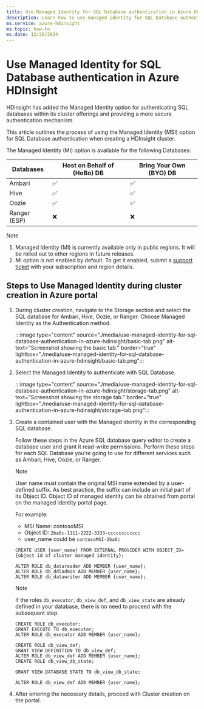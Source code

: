 ```yaml
--- 
title: Use Managed Identity for SQL Database authentication in Azure HDInsight 
description: Learn how to use managed identity for SQL Database authentication in Azure HDInsight. 
ms.service: azure-hdinsight 
ms.topic: how-to 
ms.date: 12/26/2024 
---
```


# Use Managed Identity for SQL Database authentication in Azure HDInsight 


HDInsight has added the Managed Identity option for authenticating SQL databases within its cluster offerings and providing a more secure authentication mechanism. 

This article outlines the process of using the Managed Identity (MSI) option for SQL Database authentication when creating a HDInsight cluster. 

The Managed Identity (MI) option is available for the following Databases:

| Databases | Host on Behalf of (HoBo)  DB  | Bring Your Own (BYO) DB |
|-|-|-|
|Ambari|✅ |✅ |
|Hive |✅| ✅|
|Oozie |✅ |✅ |
|Ranger (ESP)|❌ | ❌ |

> [!NOTE]
> 1. Managed Identity (MI) is currently available only in public regions. It will be rolled out to other regions in future releases.
> 2. MI option is not enabled by default. To get it enabled, submit a [support ticket](https://portal.azure.com/#blade/Microsoft_Azure_Support/HelpAndSupportBlade/overview) with your subscription and region details.


## Steps to Use Managed Identity during cluster creation in Azure portal

1. During cluster creation, navigate to the Storage section and select the SQL database for Ambari, Hive, Oozie, or Ranger. Choose Managed Identity as the Authentication method.
  
   :::image type="content" source="./media/use-managed-identity-for-sql-database-authentication-in-azure-hdinsight/basic-tab.png" alt-text="Screenshot showing the basic tab." border="true" lightbox="./media/use-managed-identity-for-sql-database-authentication-in-azure-hdinsight/basic-tab.png":::

1. Select the Managed Identity to authenticate with SQL Database.
  
   :::image type="content" source="./media/use-managed-identity-for-sql-database-authentication-in-azure-hdinsight/storage-tab.png" alt-text="Screenshot showing the storage tab." border="true" lightbox="./media/use-managed-identity-for-sql-database-authentication-in-azure-hdinsight/storage-tab.png":::
   
1. Create a contained user with the Managed identity in the corresponding SQL database.

   Follow these steps in the Azure SQL database query editor to create a database user and grant it read-write permissions. Perform these steps for each SQL Database you're going to use for different services such as Ambari, Hive, Oozie, or Ranger.
   

   > [!NOTE]
   > User name must contain the original MSI name extended by a user-defined suffix. As best practice, the suffix can include an initial part of its Object ID. 
Object ID of managed identity can be obtained from portal on the managed identity portal page.
   >
   > For example: 
   > * MSI Name: contosoMSI 
   > * Object ID: `2ba6c-1111-2222-3333-cccccccccccc`
   > * user_name could be `contosoMSI-2ba6c`


    ``` 
    CREATE USER {user_name} FROM EXTERNAL PROVIDER WITH OBJECT_ID={object id of cluster managed identity};   
 
    ALTER ROLE db_datareader ADD MEMBER {user_name};   
    ALTER ROLE db_ddladmin ADD MEMBER {user_name};   
    ALTER ROLE db_datawriter ADD MEMBER {user_name};   
    ``` 
    > [!NOTE]  
    > If the roles `db_executor`, `db_view_def`, and `db_view_state` are already defined in your database, there is no need to proceed with the subsequent step.

    ``` 
    CREATE ROLE db_executor;   
    GRANT EXECUTE TO db_executor;   
    ALTER ROLE db_executor ADD MEMBER {user_name};   

    CREATE ROLE db_view_def;   
    GRANT VIEW DEFINITION TO db_view_def;   
    ALTER ROLE db_view_def ADD MEMBER {user_name};   
    CREATE ROLE db_view_db_state;  

    GRANT VIEW DATABASE STATE TO db_view_db_state;   

    ALTER ROLE db_view_def ADD MEMBER {user_name};  
    ``` 

1. After entering the necessary details, proceed with Cluster creation on the portal.  
